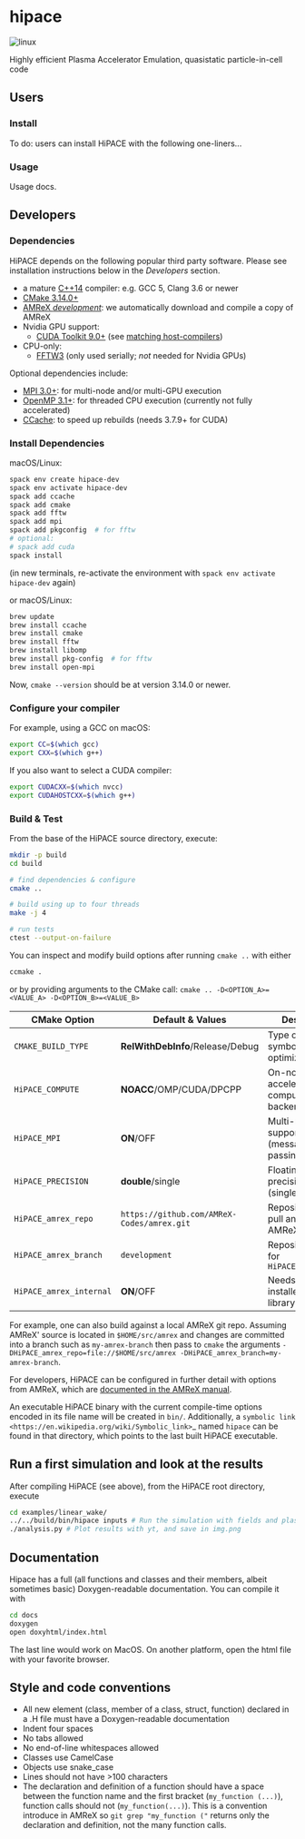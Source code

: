 # hipace

![linux](https://github.com/Hi-PACE/hipace/workflows/linux/badge.svg?branch=development&event=push)
<!-- ![macOS](https://github.com/Hi-PACE/hipace/workflows/macos/badge.svg?branch=development&event=push) -->

Highly efficient Plasma Accelerator Emulation, quasistatic particle-in-cell code


## Users

### Install

To do: users can install HiPACE with the following one-liners...

### Usage

Usage docs.


## Developers

### Dependencies

HiPACE depends on the following popular third party software.
Please see installation instructions below in the *Developers* section.

- a mature [C++14](https://en.wikipedia.org/wiki/C%2B%2B14) compiler: e.g. GCC 5, Clang 3.6 or newer
- [CMake 3.14.0+](https://cmake.org/)
- [AMReX *development*](https://amrex-codes.github.io): we automatically download and compile a copy of AMReX
- Nvidia GPU support:
  - [CUDA Toolkit 9.0+](https://developer.nvidia.com/cuda-downloads) (see [matching host-compilers](https://gist.github.com/ax3l/9489132))
- CPU-only:
  - [FFTW3](http://www.fftw.org/) (only used serially; *not* needed for Nvidia GPUs)

Optional dependencies include:
- [MPI 3.0+](https://www.mpi-forum.org/docs/): for multi-node and/or multi-GPU execution
- [OpenMP 3.1+](https://www.openmp.org): for threaded CPU execution (currently not fully accelerated)
- [CCache](https://ccache.dev): to speed up rebuilds (needs 3.7.9+ for CUDA)

### Install Dependencies

macOS/Linux:
```bash
spack env create hipace-dev
spack env activate hipace-dev
spack add ccache
spack add cmake
spack add fftw
spack add mpi
spack add pkgconfig  # for fftw
# optional:
# spack add cuda
spack install
```
(in new terminals, re-activate the environment with `spack env activate hipace-dev` again)

or macOS/Linux:
```bash
brew update
brew install ccache
brew install cmake
brew install fftw
brew install libomp
brew install pkg-config  # for fftw
brew install open-mpi
```

Now, `cmake --version` should be at version 3.14.0 or newer.

### Configure your compiler

For example, using a GCC on macOS:
```bash
export CC=$(which gcc)
export CXX=$(which g++)
```

If you also want to select a CUDA compiler:
```bash
export CUDACXX=$(which nvcc)
export CUDAHOSTCXX=$(which g++)
```

### Build & Test

From the base of the HiPACE source directory, execute:
```bash
mkdir -p build
cd build

# find dependencies & configure
cmake ..

# build using up to four threads
make -j 4

# run tests
ctest --output-on-failure
```

You can inspect and modify build options after running `cmake ..` with either
```bash
ccmake .
```

or by providing arguments to the CMake call: `cmake .. -D<OPTION_A>=<VALUE_A> -D<OPTION_B>=<VALUE_B>`

| CMake Option                 | Default & Values                           | Description                                         |
|------------------------------|--------------------------------------------|-----------------------------------------------------|
| `CMAKE_BUILD_TYPE`           | **RelWithDebInfo**/Release/Debug           | Type of build, symbols & optimizations              |
| `HiPACE_COMPUTE`             | **NOACC**/OMP/CUDA/DPCPP                   | On-node, accelerated computing backend              |
| `HiPACE_MPI`                 | **ON**/OFF                                 | Multi-node support (message-passing)                |
| `HiPACE_PRECISION`           | **double**/single                          | Floating point precision (single/double)            |
| `HiPACE_amrex_repo`          | `https://github.com/AMReX-Codes/amrex.git` | Repository URI to pull and build AMReX from         |
| `HiPACE_amrex_branch`        | `development`                              | Repository branch for `HiPACE_amrex_repo`           |
| `HiPACE_amrex_internal`      | **ON**/OFF                                 | Needs a pre-installed AMReX library if set to `OFF` |

For example, one can also build against a local AMReX git repo.
Assuming AMReX' source is located in `$HOME/src/amrex` and changes are committed into a branch such as `my-amrex-branch` then pass to `cmake` the arguments `-DHiPACE_amrex_repo=file://$HOME/src/amrex -DHiPACE_amrex_branch=my-amrex-branch`.

For developers, HiPACE can be configured in further detail with options from AMReX, which are [documented in the AMReX manual](https://amrex-codes.github.io/amrex/docs_html/BuildingAMReX.html#customization-options).

An executable HiPACE binary with the current compile-time options encoded in its file name will be created in ``bin/``.
Additionally, a `symbolic link <https://en.wikipedia.org/wiki/Symbolic_link>`_ named ``hipace`` can be found in that directory, which points to the last built HiPACE executable.


## Run a first simulation and look at the results

After compiling HiPACE (see above), from the HiPACE root directory, execute
```bash
cd examples/linear_wake/
../../build/bin/hipace inputs # Run the simulation with fields and plasma and beam particles
./analysis.py # Plot results with yt, and save in img.png
```

## Documentation

Hipace has a full (all functions and classes and their members, albeit sometimes basic) Doxygen-readable documentation. You can compile it with
```bash
cd docs
doxygen
open doxyhtml/index.html
```
The last line would work on MacOS. On another platform, open the html file with your favorite browser.

## Style and code conventions

- All new element (class, member of a class, struct, function) declared in a .H file must have a Doxygen-readable documentation
- Indent four spaces
- No tabs allowed
- No end-of-line whitespaces allowed
- Classes use CamelCase
- Objects use snake_case
- Lines should not have >100 characters
- The declaration and definition of a function should have a space between the function name and the first bracket (`my_function (...)`), function calls should not (`my_function(...)`).
  This is a convention introduce in AMReX so `git grep "my_function ("` returns only the declaration and definition, not the many function calls.
